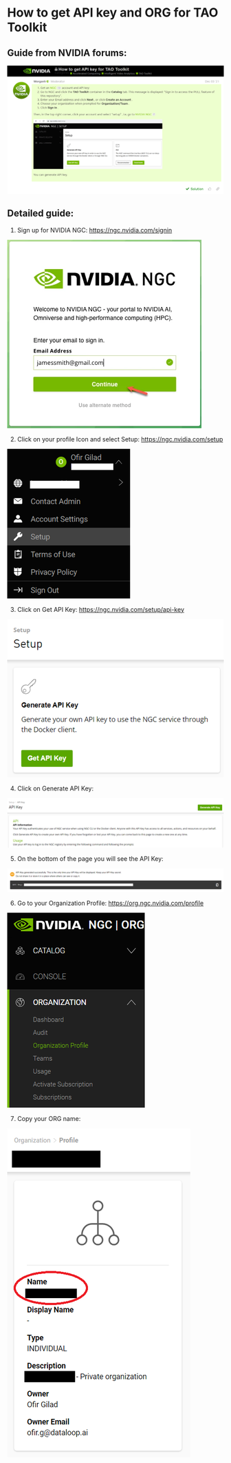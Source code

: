 # How to get API key and ORG for TAO Toolkit

## Guide from NVIDIA forums:

![1.png](assets/1.png)

## Detailed guide:

1. Sign up for NVIDIA NGC: https://ngc.nvidia.com/signin

![2.png](assets/2.png)

2. Click on your profile Icon and select Setup: https://ngc.nvidia.com/setup

![3.png](assets/3.png)

3. Click on Get API Key: https://ngc.nvidia.com/setup/api-key

![4.png](assets/4.png)

4. Click on Generate API Key:

![5.png](assets/5.png)

5. On the bottom of the page you will see the API Key:

![6.png](assets/6.png)

6. Go to your Organization Profile: https://org.ngc.nvidia.com/profile

![7.png](assets/7.png)

7. Copy your ORG name:

![8.png](assets/8.png)
